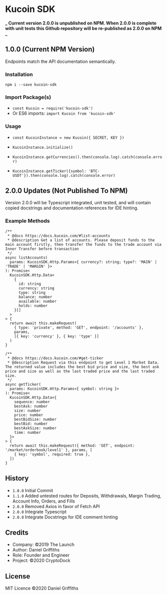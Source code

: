 # Kucoin SDK

**_ Current version 2.0.0 is unpublished on NPM. When 2.0.0 is complete with unit tests this Github repository will be re-published as 2.0.0 on NPM _**

## 1.0.0 (Current NPM Version)

Endpoints match the API documentation semantically.

### Installation

`npm i --save kucoin-sdk`

### Import Package(s)

- `const Kucoin = require('kucoin-sdk')`
- Or ES6 imports: `import Kucoin from 'kucoin-sdk'`

### Usage

- `const KucoinInstance = new Kucoin({ SECRET, KEY })`
- `KucoinInstance.initialize()`

- `KucoinInstance.getCurrencies().then(console.log).catch(console.error)`
- `KucoinInstance.getTicker({symbol: 'BTC-USDT'}).then(console.log).catch(console.error)`

## 2.0.0 Updates (Not Published To NPM)

Version 2.0.0 will be Typescript integrated, unit tested, and will contain copied docstrings and documentation references for IDE hinting.

### Example Methods

```
/**
 * @docs https://docs.kucoin.com/#list-accounts
 * @description Get a list of accounts. Please deposit funds to the main account firstly, then transfer the funds to the trade account via Inner Transfer before transaction
 */
async listAccounts(
  params: KucoinSDK.Http.Params<{ currency?: string; type?: 'MAIN' | 'TRADE' | 'MARGIN' }>
): Promise<
  KucoinSDK.Http.Data<
    {
      id: string
      currency: string
      type: string
      balance: number
      available: number
      holds: number
    }[]
  >
> {
  return await this.makeRequest(
    { type: 'private', method: 'GET', endpoint: '/accounts' },
    params,
    [{ key: 'currency' }, { key: 'type' }]
  )
}
```

```
/**
 * @docs https://docs.kucoin.com/#get-ticker
 * @description Request via this endpoint to get Level 1 Market Data. The returned value includes the best bid price and size, the best ask price and size as well as the last traded price and the last traded size.
 */
async getTicker(
  params: KucoinSDK.Http.Params<{ symbol: string }>
): Promise<
  KucoinSDK.Http.Data<{
    sequence: number
    bestAsk: number
    size: number
    price: number
    bestBidSize: number
    bestBid: number
    bestAskSize: number
    time: number
  }>
> {
  return await this.makeRequest({ method: 'GET', endpoint: '/market/orderbook/level1' }, params, [
    { key: 'symbol', required: true },
  ])
}
```

## History

- `1.0.0` Initial Commit
- `1.1.0` Added untested routes for Deposits, Withdrawals, Margin Trading, Account Info, Orders, and Fills
- `2.0.0` Removed Axios in favor of Fetch API
- `2.0.0` Integrate Typescript
- `2.0.0` Integrate Docstrings for IDE comment hinting

## Credits

- Company: ©2019 The Launch
- Author: Daniel Griffiths
- Role: Founder and Engineer
- Project: ©2020 CryptoDock

## License

MIT Licence ©2020 Daniel Griffiths
